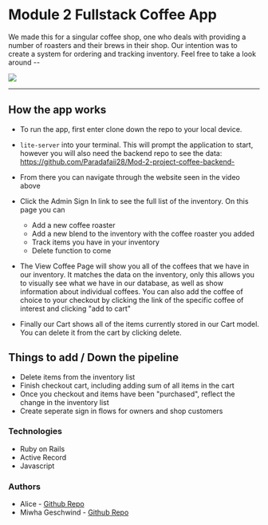 # Module 2 Fullstack Coffee App 

We made this for a singular coffee shop, one who deals with providing a number of roasters and their brews in their shop. Our intention was to create a system for ordering and tracking inventory. Feel free to take a look around -- 


![](coffeeGIF.gif)


---

## How the app works  

* To run the app, first enter clone down the repo to your local device. 
* `lite-server` into your terminal. This will prompt the application to start, however you will also need the backend repo to see the data: https://github.com/Paradafaii28/Mod-2-project-coffee-backend- 

* From there you can navigate through the website seen in the video above 

* Click the Admin Sign In link to see the full list of the inventory. On this page you can
    * Add a new coffee roaster 
    * Add a new blend to the inventory with the coffee roaster you added 
    * Track items you have in your inventory 
    * Delete function to come 

* The View Coffee Page will show you all of the coffees that we have in our inventory. It matches the data on the inventory, only this allows you to visually see what we have in our database, as well as show information about individual coffees. You can also add the coffee of choice to your checkout by clicking the link of the specific coffee of interest and clicking "add to cart" 


* Finally our Cart shows all of the items currently stored in our Cart model. You can delete it from the cart by clicking delete. 



## Things to add / Down the pipeline

* Delete items from the inventory list 
* Finish checkout cart, including adding sum of all items in the cart 
* Once you checkout and items have been "purchased", reflect the change in the inventory list 
* Create seperate sign in flows for owners and shop customers 



### Technologies 

* Ruby on Rails 
* Active Record 
* Javascript 



### Authors

* Alice - [Github Repo](https://github.com/Paradafaii28)
* Miwha Geschwind - [Github Repo](https://github.com/miwhag)



